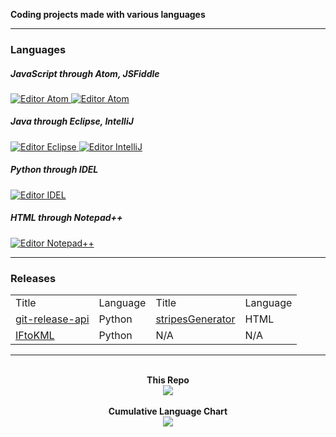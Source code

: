 <meta charset="UTF-8">
<link rel="shortcut icon" type="image/jpg" href="https://emojipedia-us.s3.dualstack.us-west-1.amazonaws.com/thumbs/120/microsoft/209/scroll_1f4dc.png"/>

<b>Coding projects made with various languages </b>

<hr/>

<h3>Languages</h3>

<h5>JavaScript through Atom, JSFiddle</h5>

<a href="https://atom.io/">
<img src="https://img.shields.io/badge/Editor-Atom-informational?style=flat&logo=atom&logoColor=white&color=111111" alt="Editor Atom">
</a>
  
<a href="http://jsfiddle.net/">
<img src="https://img.shields.io/badge/Editor-JSFiddle-informational?style=flat&logo=jsfiddle&logoColor=white&color=111111" alt="Editor Atom">
</a>

<h5>Java through Eclipse, IntelliJ</h5>

<a href="https://www.eclipse.org/downloads/packages/release/2020-03/r">
<img src="https://img.shields.io/badge/Editor-Eclipse-informational?style=flat&logo=eclipse-ide&logoColor=white&color=111111" alt="Editor Eclipse" />
</a>

<a href="https://www.jetbrains.com/idea/download/">
<img src="https://img.shields.io/badge/Editor-IntelliJ-informational?style=flat&logo=intellij-idea&logoColor=white&color=111111" alt="Editor IntelliJ" />
</a>

<h5>Python through IDEL</h5>

<a href="https://www.python.org/downloads/">
<img src="https://img.shields.io/badge/Editor-IDEL-informational?style=flat&logo=python&logoColor=white&color=111111" alt="Editor IDEL" />
</a>

<h5>HTML through Notepad++</h5>

<a href="https://notepad-plus-plus.org/downloads/">
<img src="https://img.shields.io/badge/Editor-Notepad++-informational?style=flat&logo=notepadplusplus&logoColor=white&color=111111" alt="Editor Notepad++" />
</a>

<hr/>

<h3>Releases</h3>
<table>
	<tr> <!-- Row -->
		<td>Title</td> <!-- Column -->
		<td>Language</td>
		<td>Title</td>
		<td>Language</td>
	</tr>
	<tr>
		<td><a href="https://github.com/ChauhanSai/Script-Projects/releases/tag/r1">git-release-api</a></td>
		<td>Python</td>
		<td><a href="https://github.com/ChauhanSai/Script-Projects/releases/tag/r2">stripesGenerator</a></td>
		<td>HTML</td>
	</tr>
	<tr>
		<td><a href="https://github.com/ChauhanSai/Script-Projects/releases/tag/r3">IFtoKML</a></td>
		<td>Python</td>
		<td><a>N/A</a></td>
		<td>N/A</td>
	</tr>
</table>

<hr/>

<p align="center">
  <br>
  <b>This Repo</b>
  <br>
  <a href="https://github.com/ChauhanSai/Script-Projects">
  <img align="center" src="https://github-readme-stats.vercel.app/api/pin/?username=ChauhanSai&repo=Script-Projects&title_color=ffffff&text_color=ffffff&icon_color=ffffff&bg_color=1d1f21" />
  </a>
  <br>
  <br>
  <b>Cumulative Language Chart</b>
  <br>
  <a href="https://github.com/ChauhanSai">
  <img align="center" src="https://github-readme-stats.vercel.app/api/top-langs/?username=ChauhanSai&title_color=ffffff&text_color=c9cacc&icon_color=ffffff&bg_color=1d1f21&langs_count=3" />
  </a>
